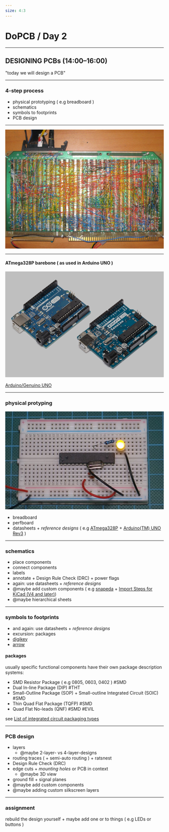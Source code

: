 ```yaml
---
size: 4:3
---
```


# DoPCB / Day 2

---

## DESIGNING PCBs (14:00–16:00)

"today we will design a PCB"

---

### 4-step process

- physical prototyping ( e.g breadboard )
- schematics
- symbols to footprints
- PCB design

---

![bg](./resources/BMOW-Big-Mess-of-Wires-Homebrew-CPU-von-Steve-Chamberlin-01.jpg)

---

#### ATmega328P barebone ( as used in Arduino UNO )

![bg](./resources/ArdunioUNO.jpg)

[Arduino/Genuino UNO](https://www.arduino.cc/en/Main/arduinoBoardUno&gt)

---

### physical protyping
 
![bg](./resources/ArduinoUnoATMEGA328PMinimal.jpg)
 
- breadboard
- perfboard
- datasheets + *reference designs* ( e.g [ATmega328P](http://ww1.microchip.com/downloads/en/DeviceDoc/Atmel-7810-Automotive-Microcontrollers-ATmega328P_Datasheet.pdf) + [Arduino(TM) UNO Rev3](https://content.arduino.cc/assets/UNO-TH_Rev3e_sch.pdf) )

---

### schematics

- place components
- connect components
- labels
- annotate + Design Rule Check (DRC) + power flags
- again: use datasheets + *reference designs*
- @maybe add custom components ( e.g [snapeda](https://www.snapeda.com) + [Import Steps for KiCad (V4 and later)](https://www.snapeda.com/about/import/#KiCad5))
- @maybe hierarchical sheets

---

### symbols to footprints

- and again: use datasheets + *reference designs*
- excursion: packages
- [digikey](https://www.digikey.de)
- [arrow](https://www.arrow.com)

#### packages

usually specific functional components have their own package description systems:

- SMD Resistor Package ( e.g 0805, 0603, 0402 ) #SMD
- Dual In-line Package (DIP) #THT
- Small-Outline Package (SOP) + Small-outline Integrated Circuit (SOIC) #SMD
- Thin Quad Flat Package (TQFP) #SMD
- Quad Flat No-leads (QNF) #SMD #EVIL

see [List of integrated circuit packaging types](https://en.wikipedia.org/wiki/List_of_integrated_circuit_packaging_types)

---

### PCB design

- layers
    - @maybe 2-layer- vs 4-layer-designs
- routing traces ( + semi-auto routing ) + ratsnest
- Design Rule Check (DRC)
- edge cuts + *mounting holes* or PCB in context
    - @maybe 3D view
- ground fill + signal planes
- @maybe add custom components
- @maybe adding custom silkscreen layers

---

### assignment

rebuild the design yourself + maybe add one or to things ( e.g LEDs or buttons )

